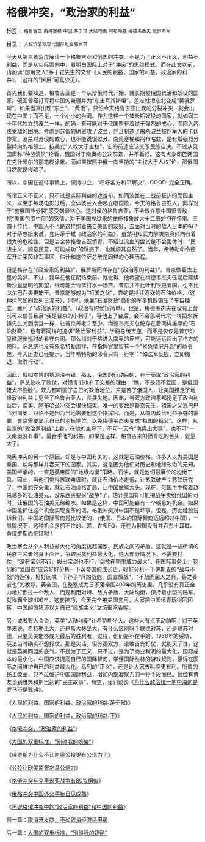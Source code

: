 # 格俄冲突，“政治家的利益”

标签： `格鲁吉亚` `南奥塞梯` `中国` `茅于轼` `大陆均衡` `阿布哈兹` `梅德韦杰夫` `俄罗斯军` 

目录： `人权价值观现代国际社会和军事`

今天从第三者角度解读一下格鲁吉亚和俄国的冲突。不是为了正义不正义，利益不利益，而是从实际案例中，看明白国际上对于“冲突”的思维模式。而在此文以前，请阅读“御用文人”茅于轼先生的文章《人民的利益，国家的利益，政治家的利益》。（这样的“御用”可真少见）。



首先我们要知道，格鲁吉亚是一个从沙俄时代开始，就长期被俄国统治和奴役的国家。俄国曾经打算将中国的新疆并为“东土耳其斯坦”，差点就把东北变成“黄俄罗斯”。如果当真出现“东土”，“黄俄”，只怕今天格鲁吉亚出现的分裂冲突，就会出现在中国；而不是，一个小小的台湾。作为这样一个被长期奴役的国家，就如同二十年代独立的波兰一样，的确，有可能对于俄国熊有着过于强烈的戒心，而陷入两线受敌的困境。考虑到苏俄的确进攻了波兰，并且制造了屠杀波兰被俘军人的卡廷惨案。波兰对苏俄的戒心，也不能说很过分。南奥塞梯和阿布哈兹，是有着强烈分裂倾向的格领土。按美式“人权大于主权”，它的前途应该交予民族自决。不过从俄国声称“种族清洗”论看，俄国对于南奥的公决前景，并不看好。这有点象印巴两国在克什米尔的那笔糊涂帐。而如果按照中俄一向坚持的“主权大于人权”论，那俄国当然就是侵略了。



所以，中国在这件事情上，保持中立，“呼吁各方和平解决”，GOOD! 完全正确。



所谓正义不正义，只不过是实际利益的遮羞布。如同波兰在二战前狂热的爱国主义，以至于每场电影过后，全体波兰人会起立唱国歌，今天的格鲁吉亚人，同样对于“被俄国熊分裂”感受刻骨铭心。这时侯的格鲁吉亚，不会很介意中国愤青敌视“美国包围中俄”的感情，对于美国抛过来的橄榄枝象放大十二倍的抱在怀里。三四十年代，中国人不也是这样抱着来自美国的友好，去面对当时的敌人日本的吗？对于萨总统来说，套用茅于轼《政治家的利益》，虽然明知武力解决南奥倾向有着很大的危险性，但是当全体格鲁吉亚愤青，不经过流血的尝试是不会罢休时，“民族主义，顺意民意，可能成功”的诱惑下，也就顺其自然了。当年，希特勒命令德军开进莱茵非军事区，估计和这位萨总统是同样的心理历程。



但是格存在“《政治家的利益》”，俄罗斯同样存在“《政治家的利益》”。普京做着太上皇的美梦，不过，我早在他任期结束前，就觉得，他希望在梅德韦杰夫任期后延续新沙皇皇朝的期望，很可能会竹篮打水一场空。普京并不比叶利钦更爱国，也不比戈尔巴乔夫更能干。普京能够成为“祖国之父”，靠的是持续高涨的石油价格，（这种运气如同勃列日涅夫），同时，依靠“石油财政”强化的军事机器镇压了车臣独立，赢利了“政治家的利益”。（政治有时侯很简单）。但是，梅德韦杰夫在没有上台前可以信誓旦旦“我是普京的小狗子”，等他上了台后，会不会象明代宗一样把朱祈镇先生关到南宫一样，让普京养老？至少，梅德韦杰夫总统存在着同样雄厚的“石油财政”，也有着同样的追求“政治家利益”，坐稳总统宝座，而不是仅仅是普京沙皇微服出巡时的看守内阁。那么梅对于格进入南奥的反应，可能远远超出了格方的预料。萨总统也没有象希特勒那样，在指挥官里留有一个“紧急情况开启”的命令包。今天历史已经提示，当年希特勒的命令只有一行字：“如法军反应，立即撤退，取消行动”。



因此，假如本博的猜测没有错，那么，俄国的行动目的，在于获取“政治家的利益”，萨总统吃了败仗，对愤青们也有了交差的理由：“瞧，不是我不爱国，是俄国佬太不要脸”。双方都巩固了自已的政治地位，只是苦了俄国人，让美国捞足了地缘政治利益；更苦了格鲁吉亚人，丧兵失地。因此，当双方政治家都捞足了政治利益后，南奥、阿布哈兹冲突会很快结束。唯一的变数是普京先生，祖国之父急巴巴飞到南奥，只怕不是因为当地需要他这个指挥官。而是，从国内政治利益争夺的需要，普京需要显示自已的老板地位，以免梅德韦杰夫变成“祖国的祖父”。这样，从普京的“政治家利益”上看，在他的主导下，不可一天令“南奥出大事”，也不可“一天南奥没有事”，最合乎他的利益。如果是这样，格鲁吉来的愤青吃的苦头，就更大了。



南奥冲突的另一个原因，却是与中国有关的，这就是石油价格。许多人以为美国是秦国、纳粹那样并吞天下的国家。其实，这是因为他们对历史和地缘政治的无知。美国继承的，一直是英帝国的“地缘均衡”策略。石油，就是他们最廉价的均衡工具。因此，当他们觉得苏联难缠时，就让石油价格走低，让苏联破产；苏联玩完了，中国想充头鬼，就让石油价格走高，让中国做冤大头。现在，俄国手中攥着越来越多的石油美元，没东西买要买“战争”了，估计美国有可能把战争卖给俄国的同时，让俄国的石油美元缩缩水。如果是这样，中国可能会有一个喘息的机会。如果中国能抓住这个机会实现变革的话，格俄冲突对中国不是坏事。但是，历史经验告诉我们，中国的国际智商是比较低的，（俄国、日本的国际智商远远超过中国），一般情况下，这种机会是抓不住的。瞧，许多FQ，还在为俄国没有并吞东土耳其、黄俄罗斯而惋惜呢！



政治家会从个人利益最大化的角度挑起国家、民族之间的矛盾。这就是一些所谓的民族主义者的真正面目。争取民族利益最大化，绝大部分情况下，不需要打仗，“没有宝剑不行，拨出宝剑也不行，剑放在鞘里威力最大”。在国际事务上，我们的“爱国者”应该好好分析一下英帝国的成长史，好好分析一下俾斯麦的“战与不战”的选择，好好回味一下孙子“兵凶战危，国宜慎战”，“不战而屈人之兵，善之善者也”的教导。英帝国，在整整成为日不落帝国400年的历史里，几乎没有真正全力地打倒过一个敌人，而是利用对峙、敌方矛盾、大陆均衡，保持着小型的陆军，就称霸全球400年。这套技巧，今天完全被美国套用，人家把中国愤青玩得团团转，中国的愤猪还以为自已“民族主义”立场很吃香呢。



另，或者有人会说，英美“大陆均衡”让希特勒坐大。这些人有点不动脑啊！对于英美来说，希特勒坐大，还是斯大林坐大，有什么区别吗？联德对苏，还是联苏对德，只要英美能够成为最后的胜利者，过程，他们是不在乎的。1936年的绥靖，英法当时确实不想打仗，那是实话。但苏德双方，谁敢首先打仗，就能灭了谁，这就是英美同盟的底气。不是为了正义，只不过，是为了商业利润的最大化，国际成本的最小化。中国应该提高自已的国际智商，学懂国际丛林的游戏规则，懂得在国际之间维护自已的利益最大化，马列的“正义”，还是让人家去叫唤更有利。所谓的民主改革，只不过维护中国国际利益，增加内部凝聚力的一种手段而已。曾经有博友谈到雅典和斯巴达的“民主故事”，有空，我们谈谈《[为什么政治统一地中海的是罗马不是雅典](../../../2008/9/6/为什么统一地中海世界是罗马,不是雅典.md)》。

《[人民的利益，国家的利益，政治家的利益(茅于轼)](http://blog.sina.com.cn/s/blog_49a3971d0100ag19.html)》

《[人民的利益，国家的利益，政治家的利益(下)](http://blog.sina.com.cn/s/blog_49a3971d0100ag1a.html)》

《[格俄冲突，“政治家的利益”](../../../2008/8/12/格俄冲突，“政治家的利益”.md)》

《[大国的双重标准，“别碰我的奶酪”](../../../2008/8/13/大国的双重标准，“别碰我的奶酪”.md)》

《[俄罗斯为什么不让南奥公投更有公信力？](../../../2008/8/14/俄罗斯为什么不让南奥公投更有公信力？.md)》

《[公投让欧美监督才具公信力](../../../2008/8/15/华夏先贤教训普京：公投让欧美监督才具公信力.md)》

《[格俄冲突与克里米亚战争有80%相似](../../../2008/8/18/格俄冲突与克里米亚战争有80%相似.md)》

《[俄格冲突中国外交手腕日见成熟](../../../2008/8/19/俄格冲突外交手腕日见成熟.md)》

《[再说格俄冲突中的“政治家的利益”和中国的利益](../../../2008/8/20/格俄冲突中的“政治家的利益”和中国的利益.md)》

前一篇：[取消开发商，不如取消经济适用房](../../../2008/8/11/取消开发商，不如取消经济适用房.md)

后一篇：[大国的双重标准，“别碰我的奶酪”](../../../2008/8/13/大国的双重标准，“别碰我的奶酪”.md)